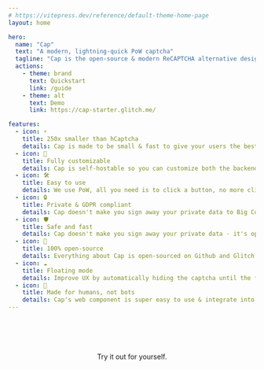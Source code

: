 ```yaml
---
# https://vitepress.dev/reference/default-theme-home-page
layout: home

hero:
  name: "Cap"
  text: "A modern, lightning-quick PoW captcha"
  tagline: "Cap is the open-source & modern ReCAPTCHA alternative designed for speed. Lightweight, powerful, private and secure."
  actions:
    - theme: brand
      text: Quickstart
      link: /guide
    - theme: alt
      text: Demo
      link: https://cap-starter.glitch.me/

features:
  - icon: ⚡️
    title: 250x smaller than hCaptcha
    details: Cap is made to be small & fast to give your users the best experience possible.
  - icon: 🌈
    title: Fully customizable
    details: Cap is self-hostable so you can customize both the backend & frontend.
  - icon: 🛠️
    title: Easy to use
    details: We use PoW, all you need is to click a button, no more clicking traffic signs.
  - icon: 🔒️
    title: Private & GDPR compliant
    details: Cap doesn't make you sign away your private data to Big Corp.
  - icon: 🛡️
    title: Safe and fast
    details: Cap doesn't make you sign away your private data - it's open-source, secure and fast.
  - icon: 🌳
    title: 100% open-source
    details: Everything about Cap is open-sourced on Github and Glitch for you to check out.
  - icon: ☁️
    title: Floating mode
    details: Improve UX by automatically hiding the captcha until the form is submitted.
  - icon: 🧑
    title: Made for humans, not bots
    details: Cap's web component is super easy to use & integrate into your website.
---
```


<div style="margin-top: 70px;display: flex;align-items: center;justify-content: center;margin-bottom: 20px;flex-direction: column;">
  <p>Try it out for yourself.</p>
  <Demo />
</div>